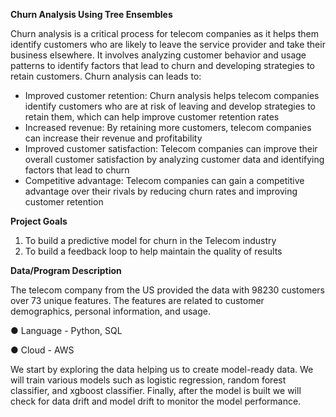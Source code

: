 **Churn Analysis Using Tree Ensembles**

Churn analysis is a critical process for telecom companies as it helps them identify customers who are likely to leave the service provider and take their business elsewhere. It involves analyzing customer behavior and usage patterns to identify factors that lead to churn and developing strategies to retain customers.  Churn analysis can leads to:

- Improved customer retention: Churn analysis helps telecom companies identify customers who are at risk of leaving and develop strategies to retain them, which can help improve customer retention rates
- Increased revenue: By retaining more customers, telecom companies can increase their revenue and profitability
- Improved customer satisfaction: Telecom companies can improve their overall customer satisfaction by analyzing customer data and identifying factors that lead to churn
- Competitive advantage: Telecom companies can gain a competitive advantage over their rivals by reducing churn rates and improving customer retention

 **Project Goals**

1. To build a predictive model for churn in the Telecom industry
2. To build a feedback loop to help maintain the quality of results

 **Data/Program Description**

 The telecom company from the US provided the data with 98230 customers over 73 unique features. The features are related to customer demographics, personal information, and usage.

●    Language - Python, SQL

●    Cloud - AWS

We start by exploring the data helping us to create model-ready data. We will train various models such as logistic regression, random forest classifier, and xgboost classifier.  Finally, after the model is built we will check for data drift and model drift to monitor the model performance.

 